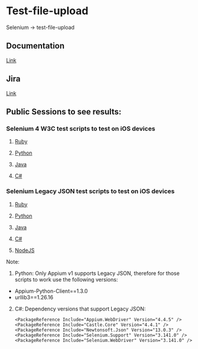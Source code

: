 # Test-file-upload
Selenium -> test-file-upload

## Documentation

[Link](https://www.browserstack.com/docs/automate/selenium/test-file-upload)

## Jira

[Link](https://browserstack.atlassian.net/browse/APS-9830)

## Public Sessions to see results:

### Selenium 4 W3C test scripts to test on iOS devices

1. [Ruby](https://automate.browserstack.com/builds/7c3e0bf186848b3400e9cb4f263eb9ef67fcaf9a/sessions/c50e762833a8c84bf133049bd49e29b27cf4f4bf?auth_token=38aa42556076d2028d7d97d26d606a0cdd7a673514db6162d9bdee256f7cbd77)

2. [Python](https://automate.browserstack.com/builds/7c3e0bf186848b3400e9cb4f263eb9ef67fcaf9a/sessions/fa07830ceb5527b6abd980c9b80c298b0266ddf9?auth_token=281d6cda1d01fc97fa978548fde3498e2a56346f372b61ec43ff49ea3d83bbe4)
   
3. [Java](https://automate.browserstack.com/builds/f12ad5ffdaa78cda479d52352b4030be2e11802a/sessions/d3737ca905083630e5fa34fdc632ae03aa1ef610?auth_token=c88e007afe15fca93c0bf09152c8abd5182cb20e5270b13bb0f8885c21f7103c)

4. [C#](https://automate.browserstack.com/builds/7c3e0bf186848b3400e9cb4f263eb9ef67fcaf9a/sessions/736fbd17db11893af28993c705098e10468cff6d?auth_token=2910fe5a0845a1fa57b4a31dcdf310576f163b0957b1b4c8642efbdf1f889d12)

### Selenium Legacy JSON test scripts to test on iOS devices

1. [Ruby](https://automate.browserstack.com/builds/2f18512e248860fa123b747b27c46b90ad43079d/sessions/8768b0b1fb97083e2657ba2fe5d25f242b24b827?auth_token=2d6dc4f9ae1067e712dae48f27862cd0faae7beeda05d656a8ceb09ba8a9a03d)

2. [Python](https://automate.browserstack.com/builds/c8d3ee09bf752e26d03c156d69520a328f41c476/sessions/57e1d24ec4de63d65da1ade3fef7f53caf885aa5?auth_token=73a45ebd5a28920a7f29c4590d7f84dc73e1f721da4bb93ea44032b6b0d4a5b5)

3. [Java](https://automate.browserstack.com/builds/b5ede2e0bf812fad3c3e18f8eff115930d4e3e57/sessions/eb73b08b5a0dd94b9a31de67a16ba94fa8f35b4f?auth_token=60893b55853a76c648a2d0bf62ee466b00a9236dfec2c37418d44b29ceb9d4a8)

4. [C#](https://automate.browserstack.com/builds/c72a91edb31ab94cfc3401f85a879529def6e1d8/sessions/ae9ce2bd138afc8433f80b3f045580bafc462693?auth_token=32aae679bad9417c3fe6f2243f964de105f282f8f0d10865e1347c362280da58)

5. [NodeJS](https://automate.browserstack.com/builds/2f18512e248860fa123b747b27c46b90ad43079d/sessions/c5ebd8ba2d08228e6d731876cae4facbb3c82a2b?auth_token=167ad2c63139481297e7fb226de6e3c4ae926752a16c05921b0ea8181db85612)

Note:
1. Python: Only Appium v1 supports Legacy JSON, therefore for those scripts to work use the following versions:
  - Appium-Python-Client==1.3.0
  - urllib3==1.26.16

2. C#: Dependency versions that support Legacy JSON:
    ```
    <PackageReference Include="Appium.WebDriver" Version="4.4.5" />
    <PackageReference Include="Castle.Core" Version="4.4.1" />
    <PackageReference Include="Newtonsoft.Json" Version="13.0.3" />
    <PackageReference Include="Selenium.Support" Version="3.141.0" />
    <PackageReference Include="Selenium.WebDriver" Version="3.141.0" />
    ```
